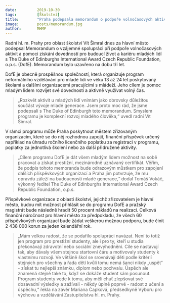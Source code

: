 ```yaml
---
date:         2019-10-30
tags:         [Školství]
title:        "Praha podepsala memorandum o podpoře volnočasových aktivit mladých"
image: 	      posts/memorandum.jpg
author:       MHMP
---
```


Radní hl. m. Prahy pro oblast školství Vít Šimral dnes za hlavní město podepsal Memorandum o vzájemné spolupráci při podpoře volnočasových aktivit a pomoci získání dovedností pro budoucí život a kariéru mladých lidí s The Duke of Edinburghs International Award Czech Republic Foundation, o.p.s. (DofE). Memorandum bylo uzavřeno na dobu tří let.

DofE je obecně prospěšnou společností, která organizuje program neformálního vzdělávání pro mladé lidi ve věku 13 až 24 let poskytovaný školami a dalšími organizacemi pracujícími s mládeží. Jeho cílem je pomoc mladým lidem rozvíjet své dovednosti a aktivně využívat volný čas.

> „Rozkvět aktivit u mladých lidí vnímám jako obrovsky důležitou součást vývoje mladé generace. Jsem proto moc rád, že jsme podepsali s The Duke of Edinburgh toto memorandum. Smyslem programu je komplexní rozvoj mladého člověka,“ uvedl radní Vít Šimral.

V rámci programu může Praha poskytnout městem zřizovaným organizacím, které se do něj rozhodnou zapojit, finanční příspěvek určený například na úhradu ročního licenčního poplatku za registraci v programu, poplatky za jednotlivá školení nebo za další přidružené aktivity.

> „Cílem programu DofE je dát všem mladým lidem možnost na sobě pracovat a získat prestižní, mezinárodně uznávaný certifikát. Věřím, že podpis tohoto memoranda bude odrazovým můstkem pro zapojení dalších příspěvkových organizací a Praha jím potvrzuje, že mu opravdu záleží na budoucnosti mladé generace,“ dodal Tomáš Vokáč, výkonný ředitel The Duke of Edinburghs International Award Czech Republic Foundation, o.p.s.

Příspěvkové organizace z oblasti školství, jejichž zřizovatelem je hlavní město, budou mít možnost přihlásit se do programu DofE a pražský magistrát bude následně hradit 50 procent nákladů na realizaci. Celková finanční náročnost pro hlavní město za předpokladu, že všech 60 příspěvkových organizací bude žádat veškerou možnou podporu, bude činit 2 438 000 korun za jeden kalendářní rok.

> „Mám velkou radost, že se podařilo spolupráci navázat. Není to totiž jen program pro prestižní studenty, ale i pro ty, kteří u studia překonávají zdravotní nebo sociální znevýhodnění. Cíle se nastavují tak, aby dávaly všem stejnou startovní čáru a motivovaly studenty k vlastnímu rozvoji. Ve většině škol se srovnávají děti podle kritérií stejných pro všechny a řada dětí kvůli tomu nemá šanci nikdy „uspět“ - získat tu nejlepší známku, diplom nebo pochvalu. Úspěch ale znamená stejně také to, když se dokáže student sám posunout. Program studenty vede k tomu, aby měli chuť zlepšovat své dosavadní výsledky a zažívali - někdy úplně poprvé - radost z učení a úspěchu,“ řekla na závěr Mariana Čapková, předsedkyně Výboru pro výchovu a vzdělávání Zastupitelstva hl. m. Prahy.
